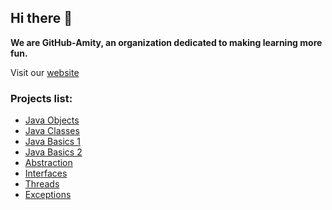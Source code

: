 ## Hi there 👋

**We are GitHub-Amity, an organization dedicated to making learning more fun.**  
  
Visit our [website](https:github-amity.github.io)

### Projects list:
- [Java Objects](https://github.com/Github-Amity/JavaObjects)
- [Java Classes](https://github.com/Github-Amity/JavaClasses)
- [Java Basics 1](https://github.com/Github-Amity/JavaBasics1)
- [Java Basics 2](https://github.com/Github-Amity/JavaBasics2)
- [Abstraction](https://github.com/Github-Amity/Abstraction)
- [Interfaces](https://github.com/Github-Amity/Interfaces)
- [Threads](https://github.com/Github-Amity/Threads)
- [Exceptions](https://github.com/Github-Amity/Exceptions)

<!--

**Here are some ideas to get you started:**

🙋‍♀️ A short introduction - what is your organization all about?
🌈 Contribution guidelines - how can the community get involved?
👩‍💻 Useful resources - where can the community find your docs? Is there anything else the community should know?
🍿 Fun facts - what does your team eat for breakfast?
🧙 Remember, you can do mighty things with the power of [Markdown](https://docs.github.com/github/writing-on-github/getting-started-with-writing-and-formatting-on-github/basic-writing-and-formatting-syntax)
-->
